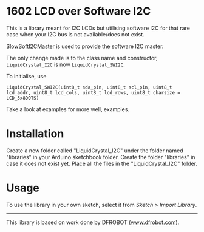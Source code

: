 # 1602 LCD over Software I2C

This is a library meant for I2C LCDs but utilising software I2C for that rare case when your I2C bus is not available/does not exist.

[SlowSoftI2CMaster](https://github.com/felias-fogg/SlowSoftI2CMaster) is used to provide the software I2C master.

The only change made is to the class name and constructor, `LiquidCrystal_I2C` is now `LiquidCrystal_SWI2C`.

To initialise, use

    LiquidCrystal_SWI2C(uint8_t sda_pin, uint8_t scl_pin, uint8_t lcd_addr, uint8_t lcd_cols, uint8_t lcd_rows, uint8_t charsize = LCD_5x8DOTS)

Take a look at examples for more well, examples.

# Installation #
Create a new folder called "LiquidCrystal_I2C" under the folder named "libraries" in your Arduino sketchbook folder.
Create the folder "libraries" in case it does not exist yet. Place all the files in the "LiquidCrystal_I2C" folder.

# Usage #
To use the library in your own sketch, select it from *Sketch > Import Library*.

-------------------------------------------------------------------------------------------------------------------
This library is based on work done by DFROBOT (www.dfrobot.com).